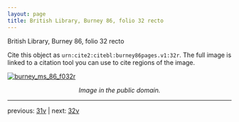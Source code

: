 ```yaml
---
layout: page
title: British Library, Burney 86, folio 32 recto
---
```


British Library, Burney 86, folio 32 recto

Cite this object as `urn:cite2:citebl:burney86pages.v1:32r`.  The full image is linked to a citation tool you can use to cite regions of the image.

[![burney_ms_86_f032r](http://www.homermultitext.org/iipsrv?IIIF=/project/homer/pyramidal/deepzoom/citebl/burney86imgs/v1/burney_ms_86_f032r.tif/full/800,/0/default.jpg)](http://www.homermultitext.org/ict2/?urn=urn:cite2:citebl:burney86imgs.v1:burney_ms_86_f032r) 

<p style="text-align: center; font-style: italic;">Image in the public domain.</p>

---

previous: [31v](../31v/) | next: [32v](../32v/)